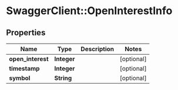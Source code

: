 # SwaggerClient::OpenInterestInfo

## Properties
Name | Type | Description | Notes
------------ | ------------- | ------------- | -------------
**open_interest** | **Integer** |  | [optional] 
**timestamp** | **Integer** |  | [optional] 
**symbol** | **String** |  | [optional] 



